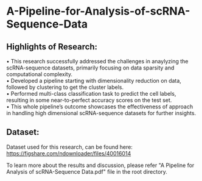 # A-Pipeline-for-Analysis-of-scRNA-Sequence-Data

## Highlights of Research:
• This research successfully addressed the challenges in anaylyzing the scRNA-sequence datasets, primarily focusing on data sparsity and computational complexity. <br>
• Developed a pipeline starting with dimensionality reduction on data, followed by clustering to get the cluster labels. <br>
• Performed multi-class classification task to predict the cell labels, resulting in some near-to-perfect accuracy scores on the test set. <br>
• This whole pipeline’s outcome showcases the effectiveness of approach in handling high dimensional scRNA-sequence datasets for further insights. <br>

## Dataset:
Dataset used for this research, can be found here: https://figshare.com/ndownloader/files/40016014

To learn more about the results and discussion, please refer "A Pipeline for Analysis of scRNA-Sequence Data.pdf" file in the root directory.
